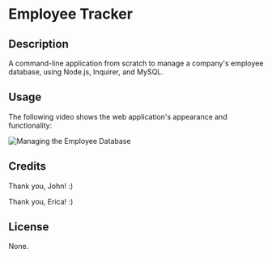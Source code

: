 # Employee Tracker

## Description

A command-line application from scratch to manage a company's employee database, using Node.js, Inquirer, and MySQL.

## Usage

The following video shows the web application's appearance and functionality:

![Managing the Employee Database](https://drive.google.com/file/d/1T50QCsJ3RCU1133p97G0om1cRSCLzxT-/view?usp=sharing)

## Credits

Thank you, John! :)

Thank you, Erica! :)

## License

None.